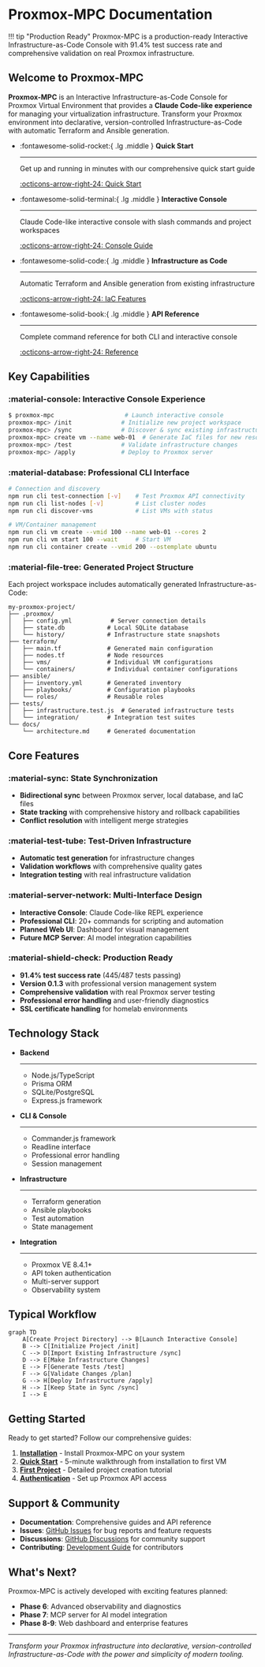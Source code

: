 # Proxmox-MPC Documentation

!!! tip "Production Ready"
    Proxmox-MPC is a production-ready Interactive Infrastructure-as-Code Console with 91.4% test success rate and comprehensive validation on real Proxmox infrastructure.

## Welcome to Proxmox-MPC

**Proxmox-MPC** is an Interactive Infrastructure-as-Code Console for Proxmox Virtual Environment that provides a **Claude Code-like experience** for managing your virtualization infrastructure. Transform your Proxmox environment into declarative, version-controlled Infrastructure-as-Code with automatic Terraform and Ansible generation.

<div class="grid cards" markdown>

-   :fontawesome-solid-rocket:{ .lg .middle } **Quick Start**

    ---

    Get up and running in minutes with our comprehensive quick start guide

    [:octicons-arrow-right-24: Quick Start](getting-started/quick-start.md)

-   :fontawesome-solid-terminal:{ .lg .middle } **Interactive Console**

    ---

    Claude Code-like interactive console with slash commands and project workspaces

    [:octicons-arrow-right-24: Console Guide](user-guide/interactive-console.md)

-   :fontawesome-solid-code:{ .lg .middle } **Infrastructure as Code**

    ---

    Automatic Terraform and Ansible generation from existing infrastructure

    [:octicons-arrow-right-24: IaC Features](features/infrastructure-as-code.md)

-   :fontawesome-solid-book:{ .lg .middle } **API Reference**

    ---

    Complete command reference for both CLI and interactive console

    [:octicons-arrow-right-24: Reference](reference/console-commands.md)

</div>

## Key Capabilities

### :material-console: Interactive Console Experience
```bash
$ proxmox-mpc                    # Launch interactive console
proxmox-mpc> /init              # Initialize new project workspace  
proxmox-mpc> /sync              # Discover & sync existing infrastructure
proxmox-mpc> create vm --name web-01  # Generate IaC files for new resources
proxmox-mpc> /test              # Validate infrastructure changes
proxmox-mpc> /apply             # Deploy to Proxmox server
```

### :material-database: Professional CLI Interface
```bash
# Connection and discovery
npm run cli test-connection [-v]    # Test Proxmox API connectivity
npm run cli list-nodes [-v]         # List cluster nodes  
npm run cli discover-vms            # List VMs with status

# VM/Container management  
npm run cli vm create --vmid 100 --name web-01 --cores 2
npm run cli vm start 100 --wait     # Start VM
npm run cli container create --vmid 200 --ostemplate ubuntu
```

### :material-file-tree: Generated Project Structure
Each project workspace includes automatically generated Infrastructure-as-Code:

```
my-proxmox-project/
├── .proxmox/
│   ├── config.yml           # Server connection details
│   ├── state.db            # Local SQLite database
│   └── history/            # Infrastructure state snapshots
├── terraform/
│   ├── main.tf             # Generated main configuration
│   ├── nodes.tf            # Node resources
│   ├── vms/                # Individual VM configurations
│   └── containers/         # Individual container configurations
├── ansible/
│   ├── inventory.yml       # Generated inventory
│   ├── playbooks/          # Configuration playbooks
│   └── roles/              # Reusable roles
├── tests/
│   ├── infrastructure.test.js  # Generated infrastructure tests
│   └── integration/        # Integration test suites
└── docs/
    └── architecture.md     # Generated documentation
```

## Core Features

### :material-sync: State Synchronization
- **Bidirectional sync** between Proxmox server, local database, and IaC files
- **State tracking** with comprehensive history and rollback capabilities
- **Conflict resolution** with intelligent merge strategies

### :material-test-tube: Test-Driven Infrastructure
- **Automatic test generation** for infrastructure changes
- **Validation workflows** with comprehensive quality gates
- **Integration testing** with real infrastructure validation

### :material-server-network: Multi-Interface Design
- **Interactive Console**: Claude Code-like REPL experience
- **Professional CLI**: 20+ commands for scripting and automation
- **Planned Web UI**: Dashboard for visual management
- **Future MCP Server**: AI model integration capabilities

### :material-shield-check: Production Ready
- **91.4% test success rate** (445/487 tests passing)
- **Version 0.1.3** with professional version management system
- **Comprehensive validation** with real Proxmox server testing
- **Professional error handling** and user-friendly diagnostics
- **SSL certificate handling** for homelab environments

## Technology Stack

<div class="grid cards" markdown>

-   **Backend**
    
    ---
    
    - Node.js/TypeScript
    - Prisma ORM
    - SQLite/PostgreSQL
    - Express.js framework

-   **CLI & Console**
    
    ---
    
    - Commander.js framework
    - Readline interface
    - Professional error handling
    - Session management

-   **Infrastructure**
    
    ---
    
    - Terraform generation
    - Ansible playbooks
    - Test automation
    - State management

-   **Integration**
    
    ---
    
    - Proxmox VE 8.4.1+
    - API token authentication
    - Multi-server support
    - Observability system

</div>

## Typical Workflow

```mermaid
graph TD
    A[Create Project Directory] --> B[Launch Interactive Console]
    B --> C[Initialize Project /init]
    C --> D[Import Existing Infrastructure /sync]
    D --> E[Make Infrastructure Changes]
    E --> F[Generate Tests /test]
    F --> G[Validate Changes /plan]
    G --> H[Deploy Infrastructure /apply]
    H --> I[Keep State in Sync /sync]
    I --> E
```

## Getting Started

Ready to get started? Follow our comprehensive guides:

1. **[Installation](getting-started/installation.md)** - Install Proxmox-MPC on your system
2. **[Quick Start](getting-started/quick-start.md)** - 5-minute walkthrough from installation to first VM
3. **[First Project](getting-started/first-project.md)** - Detailed project creation tutorial
4. **[Authentication](getting-started/authentication.md)** - Set up Proxmox API access

## Support & Community

- **Documentation**: Comprehensive guides and API reference
- **Issues**: [GitHub Issues](https://github.com/proxmox-mpc/proxmox-mpc/issues) for bug reports and feature requests
- **Discussions**: [GitHub Discussions](https://github.com/proxmox-mpc/proxmox-mpc/discussions) for community support
- **Contributing**: [Development Guide](development/contributing.md) for contributors

## What's Next?

Proxmox-MPC is actively developed with exciting features planned:

- **Phase 6**: Advanced observability and diagnostics
- **Phase 7**: MCP server for AI model integration
- **Phase 8-9**: Web dashboard and enterprise features

---

*Transform your Proxmox infrastructure into declarative, version-controlled Infrastructure-as-Code with the power and simplicity of modern tooling.*